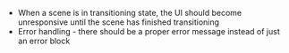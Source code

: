 - When a scene is in transitioning state, the UI should become unresponsive until the scene has finished transitioning
- Error handling - there should be a proper error message instead of just an error block
